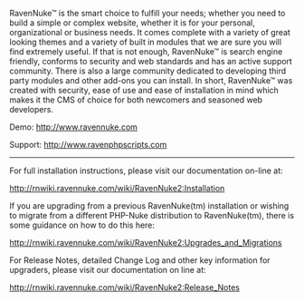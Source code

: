 RavenNuke™ is the smart choice to fulfill your needs; whether you need to build a simple or complex website, whether it is for your personal, organizational or business needs. It comes complete with a variety of great looking themes and a variety of built in modules that we are sure you will find extremely useful. If that is not enough, RavenNuke™ is search engine friendly,  conforms to security and web standards and has an active support community. There is also a large community dedicated to developing third party modules and other add-ons you can install. In short, RavenNuke™ was created with security, ease of use and ease of installation in mind which makes it the CMS of choice for both newcomers and seasoned web developers.

Demo: http://www.ravennuke.com

Support: http://www.ravenphpscripts.com

<hr>

For full installation instructions, please visit our documentation on-line at:

http://rnwiki.ravennuke.com/wiki/RavenNuke2:Installation

If you are upgrading from a previous RavenNuke(tm) installation or wishing to 
migrate from a different PHP-Nuke distribution to RavenNuke(tm), there is some
guidance on how to do this here:

http://rnwiki.ravennuke.com/wiki/RavenNuke2:Upgrades_and_Migrations

For Release Notes, detailed Change Log and other key information for upgraders, 
please visit our documentation on line at:

http://rnwiki.ravennuke.com/wiki/RavenNuke2:Release_Notes